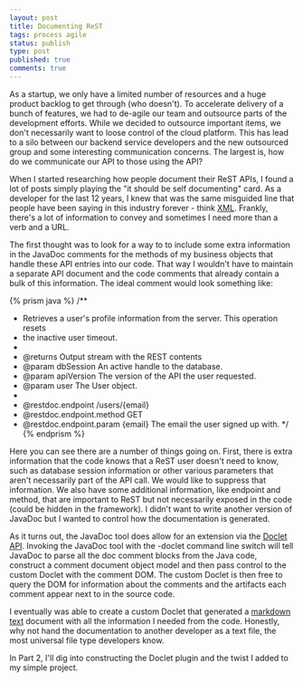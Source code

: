 ```yaml
---
layout: post
title: Documenting ReST
tags: process agile
status: publish
type: post
published: true
comments: true
---
```

As a startup, we only have a limited number of resources and a huge product 
backlog to get through (who doesn\'t). To accelerate delivery of a bunch of 
features, we had to de-agile our team and outsource parts of the development 
efforts. While we decided to outsource important items, we don\'t necessarily want 
to loose control of the cloud platform. This has lead to a silo between our backend 
service developers and the new outsourced group and some interesting communication 
concerns. The largest is, how do we communicate our API to those using the API?

When I started researching how people document their ReST APIs, I found a lot of 
posts simply playing the \"it should be self documenting\" card. As a developer for 
the last 12 years, I knew that was the same misguided line that people have been 
saying in this industry forever - think [XML][xml-myths]. Frankly, there\'s a lot of 
information to convey and sometimes I need more than a verb and a URL.

The first thought was to look for a way to to include some extra information in the 
JavaDoc comments for the methods of my business objects that handle these API entries 
into our code. That way I wouldn\'t have to maintain a separate API document and the 
code comments that already contain a bulk of this information. The ideal comment would 
look something like:

{% prism java %}
/**
 * Retrieves a user's profile information from the server. This operation resets 
 * the inactive user timeout.
 *
 * @returns Output stream with the REST contents
 * @param dbSession An active handle to the database.
 * @param apiVersion The version of the API the user requested.
 * @param user The User object.
 *
 * @restdoc.endpoint /users/{email}
 * @restdoc.endpoint.method GET
 * @restdoc.endpoint.param {email} The email the user signed up with.
 */
{% endprism %}

Here you can see there are a number of things going on. First, there is extra information 
that the code knows that a ReST user doesn\'t need to know, such as database session 
information or other various parameters that aren\'t necessarily part of the API call. We 
would like to suppress that information. We also have some additional information, like 
endpoint and method, that are important to ReST but not necessarily exposed in the code 
(could be hidden in the framework). I didn\'t want to write another version of JavaDoc but 
I wanted to control how the documentation is generated.

As it turns out, the JavaDoc tool does allow for an extension via the [Doclet API][doclet-spec]. 
Invoking the JavaDoc tool with the -doclet command line switch will tell JavaDoc to parse 
all the doc comment blocks from the Java code, construct a comment document object model and 
then pass control to the custom Doclet with the comment DOM. The custom Doclet is then free 
to query the DOM for information about the comments and the artifacts each comment appear 
next to in the source code. 

I eventually was able to create a custom Doclet that generated a [markdown text][markdown-spec] 
document with all the information I needed from the code. Honestly, why not hand the documentation 
to another developer as a text file, the most universal file type developers know. 

In Part 2, I\'ll dig into constructing the Doclet plugin and the twist I added to my simple project.

[xml-myths]: http://workflow.healthbase.info/monographs/XML_myths_Browne.pdf
[doclet-spec]: http://docs.oracle.com/javase/1.5.0/docs/guide/javadoc/doclet/spec/index.html
[markdown-spec]: http://daringfireball.net/projects/markdown/
